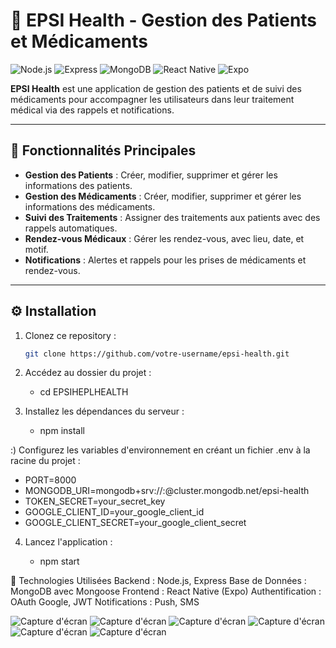 # 🏥 EPSI Health - Gestion des Patients et Médicaments

![Node.js](https://img.shields.io/badge/Node.js-18.x-green?style=flat-square&logo=node.js) 
![Express](https://img.shields.io/badge/Express-4.x-blue?style=flat-square&logo=express) 
![MongoDB](https://img.shields.io/badge/MongoDB-5.x-brightgreen?style=flat-square&logo=mongodb) 
![React Native](https://img.shields.io/badge/React%20Native-0.71-blue?style=flat-square&logo=react) 
![Expo](https://img.shields.io/badge/Expo-49.x-black?style=flat-square&logo=expo) 

**EPSI Health** est une application de gestion des patients et de suivi des médicaments pour accompagner les utilisateurs dans leur traitement médical via des rappels et notifications.

---

## 📑 Fonctionnalités Principales

- **Gestion des Patients** : Créer, modifier, supprimer et gérer les informations des patients.
- **Gestion des Médicaments** : Créer, modifier, supprimer et gérer les informations des médicaments.
- **Suivi des Traitements** : Assigner des traitements aux patients avec des rappels automatiques.
- **Rendez-vous Médicaux** : Gérer les rendez-vous, avec lieu, date, et motif.
- **Notifications** : Alertes et rappels pour les prises de médicaments et rendez-vous.

---

## ⚙️ Installation

1. Clonez ce repository :

   ```bash
   git clone https://github.com/votre-username/epsi-health.git

2. Accédez au dossier du projet :

   - cd EPSIHEPLHEALTH

3. Installez les dépendances du serveur :

   - npm install

:) Configurez les variables d'environnement en créant un fichier .env à la racine du projet :


- PORT=8000
- MONGODB_URI=mongodb+srv://<username>:<password>@cluster.mongodb.net/epsi-health
- TOKEN_SECRET=your_secret_key
- GOOGLE_CLIENT_ID=your_google_client_id
- GOOGLE_CLIENT_SECRET=your_google_client_secret

4. Lancez l'application :

   - npm start

🚀 Technologies Utilisées
Backend : Node.js, Express
Base de Données : MongoDB avec Mongoose
Frontend : React Native (Expo)
Authentification : OAuth Google, JWT
Notifications : Push, SMS


![Capture d'écran](./frontdebut/src/assets/img1.jpg)
![Capture d'écran](./frontdebut/src/assets/img2.jpg)
![Capture d'écran](./frontdebut/src/assets/img3.jpg)
![Capture d'écran](./frontdebut/src/assets/img4.jpg)
![Capture d'écran](./frontdebut/src/assets/img5.jpg)
![Capture d'écran](./frontdebut/src/assets/img6.jpg)
